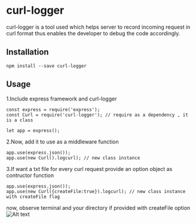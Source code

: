 # curl-logger

curl-logger is a tool used which helps server to record incoming request in curl format thus enables the developer to debug the code accordingly.

## Installation
```
npm install --save curl-logger
```

## Usage
1.Include express framework and curl-logger 
```
const express = require('express');
const Curl = require('curl-logger'); // require as a dependency , it is a class

let app = express();
```
2.Now, add it to use as a middleware function 
```
app.use(express.json());
app.use(new Curl().logcurl); // new class instance
```
3.If want a txt file for every curl request provide an option object as contructor function
```
app.use(express.json());
app.use(new Curl({createFile:true}).logcurl); // new class instance with createFile flag
```
now, observe terminal and your directory if provided with createFile option 
![Alt text]([https://imgur.com/a/f4Zh7eG] "curl")
